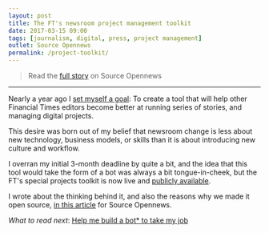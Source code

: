 ```yaml
---
layout: post
title: The FT's newsroom project management toolkit
date: 2017-03-15 09:00
tags: [journalism, digital, press, project management]
outlet: Source Opennews
permalink: /project-toolkit/
---
```


> Read the [full story](https://source.opennews.org/articles/ikea-inspired-workflow/) on Source Opennews

***

Nearly a year ago I [set myself a goal](/build-bot-take-job/): To create a tool that will help other Financial Times editors become better at running series of stories, and managing digital projects.

This desire was born out of my belief that newsroom change is less about new technology, business models, or skills than it is about introducing new culture and workflow.

I overran my initial 3-month deadline by quite a bit, and the idea that this tool would take the form of a bot was always a bit tongue-in-cheek, but the FT's special projects toolkit is now live and [publicly available](https://github.com/ft-interactive/projects-toolkit/).

I wrote about the thinking behind it, and also the reasons why we made it open source, [in this article](https://source.opennews.org/articles/ikea-inspired-workflow/) for Source Opennews.

*What to read next*: [Help me build a bot&#42; to take my job](/build-bot-take-job/)



